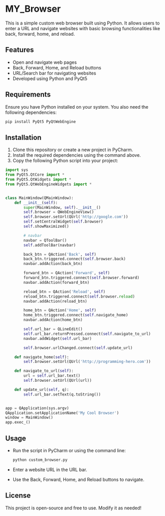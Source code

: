 # MY_Browser

This is a simple custom web browser built using Python. It allows users to enter a URL and navigate websites with basic browsing functionalities like back, forward, home, and reload.

## Features
- Open and navigate web pages
- Back, Forward, Home, and Reload buttons
- URL/Search bar for navigating websites
- Developed using Python and PyQt5

## Requirements
Ensure you have Python installed on your system. You also need the following dependencies:

```sh
pip install PyQt5 PyQtWebEngine
```

## Installation
1. Clone this repository or create a new project in PyCharm.
2. Install the required dependencies using the command above.
3. Copy the following Python script into your project:

```python
import sys
from PyQt5.QtCore import *
from PyQt5.QtWidgets import *
from PyQt5.QtWebEngineWidgets import *


class MainWindow(QMainWindow):
    def __init__(self):
        super(MainWindow, self).__init__()
        self.browser = QWebEngineView()
        self.browser.setUrl(QUrl('http://google.com'))
        self.setCentralWidget(self.browser)
        self.showMaximized()

        # navbar
        navbar = QToolBar()
        self.addToolBar(navbar)

        back_btn = QAction('Back', self)
        back_btn.triggered.connect(self.browser.back)
        navbar.addAction(back_btn)

        forward_btn = QAction('Forward', self)
        forward_btn.triggered.connect(self.browser.forward)
        navbar.addAction(forward_btn)

        reload_btn = QAction('Reload', self)
        reload_btn.triggered.connect(self.browser.reload)
        navbar.addAction(reload_btn)

        home_btn = QAction('Home', self)
        home_btn.triggered.connect(self.navigate_home)
        navbar.addAction(home_btn)

        self.url_bar = QLineEdit()
        self.url_bar.returnPressed.connect(self.navigate_to_url)
        navbar.addWidget(self.url_bar)

        self.browser.urlChanged.connect(self.update_url)

    def navigate_home(self):
        self.browser.setUrl(QUrl('http://programming-hero.com'))

    def navigate_to_url(self):
        url = self.url_bar.text()
        self.browser.setUrl(QUrl(url))

    def update_url(self, q):
        self.url_bar.setText(q.toString())


app = QApplication(sys.argv)
QApplication.setApplicationName('My Cool Browser')
window = MainWindow()
app.exec_()
```

## Usage
- Run the script in PyCharm or using the command line:

  ```sh
  python custom_browser.py
  ```
- Enter a website URL in the URL bar.
- Use the Back, Forward, Home, and Reload buttons to navigate.

## License
This project is open-source and free to use. Modify it as needed!

